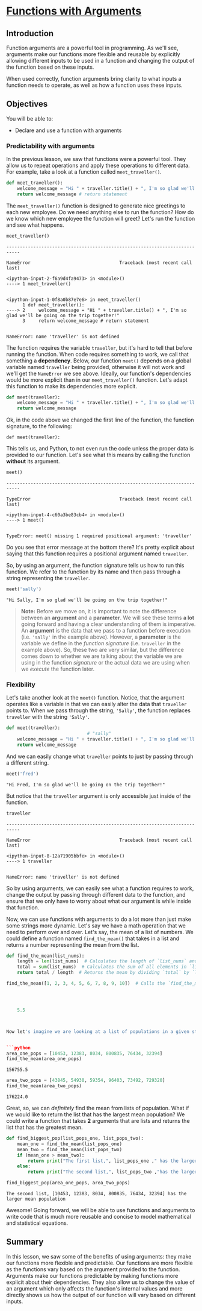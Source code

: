 # [Functions with Arguments](https://colab.research.google.com/gist/bpurdy-ds/528c84f15a4e7a4158a69366dd5)

## Introduction
Function arguments are a powerful tool in programming.  As we'll see, arguments make our functions more flexible and reusable by explicitly allowing different inputs to be used in a function and changing the output of the function based on these inputs.

When used correctly, function arguments bring clarity to what inputs a function needs to operate, as well as how a function uses these inputs.  

## Objectives

You will be able to:

* Declare and use a function with arguments

### Predictability with arguments

In the previous lesson, we saw that functions were a powerful tool.  They allow us to repeat operations and apply these operations to different data.  For example, take a look at a function called `meet_traveller()`.


```python
def meet_traveller(): 
    welcome_message = "Hi " + traveller.title() + ", I'm so glad we'll be going on the trip together!"
    return welcome_message # return statement
```

The `meet_traveller()` function is designed to generate nice greetings to each new employee.  Do we need anything else to run the function?  How do we know which new employee the function will greet?  Let's run the function and see what happens.


```python
meet_traveller()
```


    ---------------------------------------------------------------------------

    NameError                                 Traceback (most recent call last)

    <ipython-input-2-f6a9d4fa9473> in <module>()
    ----> 1 meet_traveller()
    

    <ipython-input-1-0f8a0b87e7e6> in meet_traveller()
          1 def meet_traveller():
    ----> 2     welcome_message = "Hi " + traveller.title() + ", I'm so glad we'll be going on the trip together!"
          3     return welcome_message # return statement


    NameError: name 'traveller' is not defined


The function requires the variable `traveller`, but it's hard to tell that before running the function.  When code requires something to work, we call that something a **dependency**. Below, our function `meet()` depends on a global variable named `traveller` being provided, otherwise it will not work and we'll get the `NameError` we see above. 
Ideally, our function's dependencies would be more explicit than in our `meet_traveller()` function.  Let's adapt this function to make its dependencies more explicit.


```python
def meet(traveller): 
    welcome_message = "Hi " + traveller.title() + ", I'm so glad we'll be going on the trip together!"
    return welcome_message
```

Ok, in the code above we changed the first line of the function, the function signature, to the following:

```def meet(traveller): ```

This tells us, and Python, to not even run the code unless the proper data is provided to our function.  Let's see what this means by calling the function **without** its argument.


```python
meet()
```


    ---------------------------------------------------------------------------

    TypeError                                 Traceback (most recent call last)

    <ipython-input-4-c60a3be83cb4> in <module>()
    ----> 1 meet()
    

    TypeError: meet() missing 1 required positional argument: 'traveller'


Do you see that error message at the bottom there?  It's pretty explicit about saying that this function requires a positional argument named `traveller`.  

So, by using an argument, the function signature tells us how to run this function.  We refer to the function by its name and then pass through a string representing the `traveller`.


```python
meet('sally')
```




    "Hi Sally, I'm so glad we'll be going on the trip together!"



> **Note:** Before we move on, it is important to note the difference between an **argument** and a **parameter**. We will see these terms **a lot** going forward and having a clear understanding of them is imperative. An **argument** is the data that we pass to a function before execution (i.e. `'sally'` in the example above). However, a **parameter** is the variable we define in the *function signature* (i.e. `traveller` in the example above). So, these two are very similar, but the difference comes down to whether we are talking about the variable we are using in the function *signature* or the actual data we are using when we *execute* the function later. 

### Flexibility

Let's take another look at the `meet()` function. Notice, that the argument operates like a variable in that we can easily alter the data that `traveller` points to. When we pass through the string, `'Sally'`, the function replaces `traveller` with the string `'Sally'`.  


```python
def meet(traveller): 
                              # "sally"
    welcome_message = "Hi " + traveller.title() + ", I'm so glad we'll be going on the trip together!"
    return welcome_message
```

And we can easily change what `traveller` points to just by passing through a different string.


```python
meet('fred')
```




    "Hi Fred, I'm so glad we'll be going on the trip together!"



But notice that the `traveller` argument is only accessible just inside of the function.


```python
traveller
```


    ---------------------------------------------------------------------------

    NameError                                 Traceback (most recent call last)

    <ipython-input-8-12a71905bbfe> in <module>()
    ----> 1 traveller
    

    NameError: name 'traveller' is not defined


So by using arguments, we can easily see what a function requires to work, change the output by passing through different data to the function, and ensure that we only have to worry about what our argument is while inside that function. 

Now, we can use functions with arguments to do a lot more than just make some strings more dynamic. Let's say we have a math operation that we need to perform over and over. Let's say, the mean of a list of numbers. We could define a function named `find_the_mean()` that takes in a list and returns a number representing the mean from the list.


```python
def find_the_mean(list_nums): 
    length = len(list_nums)  # Calculates the length of `list_nums` and stores it in the variable `length`.
    total = sum(list_nums)  # Calculates the sum of all elements in `list_nums` and stores it in the variable `total`.
    return total / length  # Returns the mean by dividing `total` by `length`.

```

```python
find_the_mean([1, 2, 3, 4, 5, 6, 7, 8, 9, 10])  # Calls the `find_the_mean` function with a list of numbers from 1 to 10.```




    5.5



Now let's imagine we are looking at a list of populations in a given state or region. Perhaps we would even like to get these numbers in order to compare the mean populations of different areas.


```python
area_one_pops = [10453, 12383, 8034, 800835, 76434, 32394]
find_the_mean(area_one_pops)
```




    156755.5




```python
area_two_pops = [43845, 54930, 59354, 96403, 73492, 729320]
find_the_mean(area_two_pops)
```




    176224.0



Great, so, we can *definitely* find the mean from lists of population. What if we would like to return the list that has the largest mean population? We could write a function that takes **2** arguments that are lists and returns the list that has the greatest mean.


```python
def find_biggest_pop(list_pops_one, list_pops_two):
    mean_one = find_the_mean(list_pops_one)
    mean_two = find_the_mean(list_pops_two)
    if (mean_one > mean_two):
        return print("The first list,", list_pops_one ," has the larger mean population")
    else:
        return print("The second list,", list_pops_two ,"has the larger mean population")
```


```python
find_biggest_pop(area_one_pops, area_two_pops)
```

    The second list, [10453, 12383, 8034, 800835, 76434, 32394] has the larger mean population


Awesome! Going forward, we will be able to use functions and arguments to write code that is much more reusable and concise to model mathematical and statistical equations.

## Summary

In this lesson, we saw some of the benefits of using arguments: they make our functions more flexible and predictable.  Our functions are more flexible as the functions vary based on the argument provided to the function.  Arguments make our functions predictable by making functions more explicit about their dependencies. They also allow us to change the value of an argument which only affects the function's internal values and more directly shows us how the output of our function will vary based on different inputs.    
